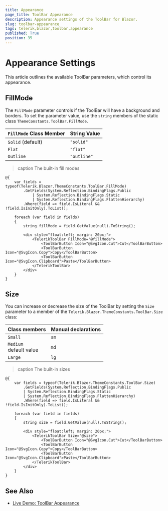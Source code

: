 ```yaml
---
title: Appearance
page_title: ToolBar Appearance
description: Appearance settings of the ToolBar for Blazor.
slug: toolbar-appearance
tags: telerik,blazor,toolbar,appearance
published: True
position: 35
---
```


# Appearance Settings

This article outlines the available ToolBar parameters, which control its appearance.

## FillMode

The `FillMode` parameter controls if the ToolBar will have a background and borders. To set the parameter value, use the `string` members of the static class `ThemeConstants.ToolBar.FillMode`.

| `FillMode` Class Member | String Value |
| --- | --- |
| `Solid` (default) | `"solid"` |
| `Flat` | `"flat"` |
| `Outline` | `"outline"` |

>caption The built-in fill modes

````CSHTML
@{
    var fields = typeof(Telerik.Blazor.ThemeConstants.ToolBar.FillMode)
        .GetFields(System.Reflection.BindingFlags.Public
            | System.Reflection.BindingFlags.Static
            | System.Reflection.BindingFlags.FlattenHierarchy)
        .Where(field => field.IsLiteral && !field.IsInitOnly).ToList();

    foreach (var field in fields)
    {
        string fillMode = field.GetValue(null).ToString();

        <div style="float:left; margin: 20px;">
            <TelerikToolBar FillMode="@fillMode">
                <ToolBarButton Icon="@SvgIcon.Cut">Cut</ToolBarButton>
                <ToolBarButton Icon="@SvgIcon.Copy">Copy</ToolBarButton>
                <ToolBarButton Icon="@SvgIcon.Clipboard">Paste</ToolBarButton>
            </TelerikToolBar>
        </div>
    }
}
````

## Size

You can increase or decrease the size of the ToolBar by setting the `Size` parameter to a member of the `Telerik.Blazor.ThemeConstants.ToolBar.Size` class:

| Class members | Manual declarations |
|---------------|--------|
| `Small`   |`sm`|
| `Medium`<br /> default value   |`md`|
| `Large`   |`lg`| 

>caption The built-in sizes

````CSHTML
@{
    var fields = typeof(Telerik.Blazor.ThemeConstants.ToolBar.Size)
        .GetFields(System.Reflection.BindingFlags.Public 
        | System.Reflection.BindingFlags.Static
        | System.Reflection.BindingFlags.FlattenHierarchy)
        .Where(field => field.IsLiteral && !field.IsInitOnly).ToList();

    foreach (var field in fields)
    {
        string size = field.GetValue(null).ToString();

        <div style="float:left; margin: 20px;">
            <TelerikToolBar Size="@size">
                <ToolBarButton Icon="@SvgIcon.Cut">Cut</ToolBarButton>
                <ToolBarButton Icon="@SvgIcon.Copy">Copy</ToolBarButton>
                <ToolBarButton Icon="@SvgIcon.Clipboard">Paste</ToolBarButton>
            </TelerikToolBar>
        </div>
    }
}
````

## See Also

  * [Live Demo: ToolBar Appearance](https://demos.telerik.com/blazor-ui/toolbar/appearance)
